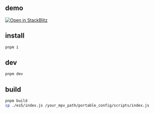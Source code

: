 ## demo
<a href="https://stackblitz.com/github/mpv-easy/mpv-playground">
  <img
    alt="Open in StackBlitz"
    src="https://developer.stackblitz.com/img/open_in_stackblitz.svg"
  />
</a>

## install
```bash
pnpm i
```

## dev
```bash
pnpm dev
```

## build
```bash
pnpm build
cp ./es5/index.js /your_mpv_path/portable_config/scripts/index.js
```